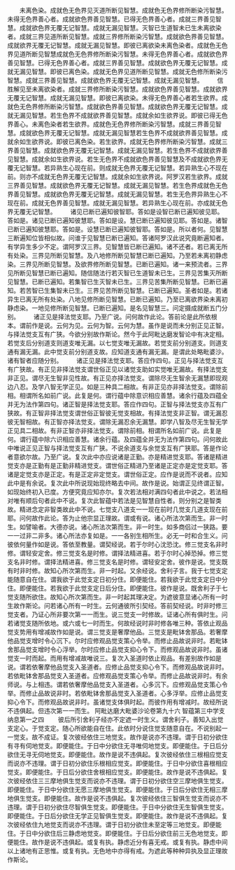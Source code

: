 <!-- { "loadSidebar": true } -->
　　未离色染。成就色无色界见灭道所断见智慧。成就色无色界修所断染污智慧。未得无色界善心者。成就欲色界善见智慧。已得无色界善心者。成就三界善见智慧。成就欲色界无覆无记智慧。成就无漏见智慧。灭智已生道智未已生未离欲染者。成就三界见道所断见智慧。成就三界修所断染污智慧。成就欲色界善见智慧。成就欲界无覆无记智慧。成就无漏见智慧。即彼已离欲染未离色染者。成就色无色界见道所断见智慧成就色无色界修所断染污智慧。未得无色界善心者。成就欲色界善见智慧。已得无色界善心者。成就三界善见智慧。成就欲色界无覆无记智慧。成就无漏见智慧。即彼已离色染。成就无色界见道所断见智慧。成就无色修所断染污智慧。成就三界善见智慧。成就欲色界无覆无记智慧。成就无漏见智慧。
　　信胜解见至未离欲染者。成就三界修所断染污智慧。成就欲色界善见智慧。成就欲界无覆无记智慧。成就无漏见智慧。即彼已离欲染。未得无色界善心者若生欲界。成就色无色界修所断染污智慧。成就欲色界善见智慧。成就欲色界无覆无记智慧。成就无漏见智慧。若生色界不成就欲界善见智慧。成就余如生欲界说。即彼已得无色界善心。未离色染者若生欲界。成就色无色界修所断染污智慧。成就三界善见智慧。成就欲色界无覆无记智慧。成就无漏见智慧若生色界不成就欲界善见智慧。成就余如生欲界说。即彼已离色染。若生欲界。成就无色界修所断染污智慧。成就三界善见智慧。成就欲色界无覆无记智慧。成就无漏见智慧。若生色界不成就欲界善见智慧。成就余如生欲界说。若生无色界不成就欲色界善见智慧及不成就欲色界无覆无记智慧。若异熟生心现在前。则成就无色界无覆无记智慧。若异熟生心不现在前。则亦不成就无色界无覆无记智慧。成就余如生欲界说。阿罗汉若生欲界。成就三界善见智慧。成就欲色界无覆无记智慧。成就无漏见智慧。若生色界成就色无色界善见智慧。成就欲色界无覆无记智慧。成就无漏见智慧。若生无色界异熟生心不现在前。成就无色界善见智慧。成就无漏见智慧。若异熟生心现在前。亦成就无色界无覆无记智慧。
　　诸见已断已遍知彼智耶。答如是设智已断已遍知彼见耶。答如是。诸见已断已遍知彼慧耶。答如是设。慧已断已遍知彼见耶。答如是。诸智已断已遍知彼慧耶。答如是。设慧已断已遍知彼智耶。答如是。所以者何。见智慧三断遍知位皆相似故。问谁于见智慧已断已遍知。答诸阿罗汉此说究竟断遍知者。有学异生多少不定。谓阿罗汉三界。见智慧皆已断已遍知。诸不还者。若已离无所有处染。三界见所断见智慧。及八地修所断见智慧已断已遍知。乃至若未离初静虑染。三界见所断见智慧。及欲界修所断见智慧。已断已遍知。诸一来预流者。三界见所断见智慧已断已遍知。随信随法行若灭智已生道智未已生。三界见苦集灭所断见智慧。已断已遍知。若集智已生灭智未已生。三界见苦集所断见智慧。已断已遍知。若苦智已生集智未已生。三界见苦所断见智慧。已断已遍知。圣者如是。若诸异生已离无所有处染。八地见修所断见智慧。已断已遍知。乃至已离欲界染未离初静虑染。一地见修所断见智慧。已断已遍知。是名见智慧三。问定摄成就断五门分别。
　　诸正见是择法觉支耶。乃至广说。问何故作此论。答前论是此所依根本。谓前作是说。云何为见。云何为智。云何为慧。虽作是说而未分别正见正智。与择法觉支互有广狭。今欲分别故作斯论。然今于此阿毗达磨发智论中有决定相。若觉支后分别道支则道支唯无漏。以七觉支唯无漏故。若觉支前分别道支。则道支通有漏无漏。此中觉支前分别道支故。应知道支通有漏无漏。是谓此处略毗婆沙。诸有智者应随分别。
　　诸正见是择法觉支耶。答应作四句。正见与择法觉支互有广狭故。有正见非择法觉支谓世俗正见以诸觉支助如实觉唯无漏故。有择法觉支非正见。谓尽无生智非见性故。有正见亦择法觉支。谓除尽无生智余无漏慧即现观边八忍。及学八智无学正见。如是三种具二相故。有非正见亦非择法觉支。谓除前相。相谓所名如前广说。此复是何。谓行蕴中除意识相应善慧。诸余行蕴及四蕴全并无为法作第四句。诸正智是择法觉支耶。答应作四句。正智与择法觉支亦互有广狭故。有正智非择法觉支谓世俗正智彼无觉支相故。有择法觉支非正智。谓无漏忍彼无智相故。有正智亦择法觉支。谓除无漏忍余无漏慧。即学八智及尽无生智无学正见具二相故。有非正智亦非择法觉支。谓除前相。相谓所名如前广说。此复是何。谓行蕴中除六识相应善慧。诸余行蕴。及四蕴全并无为法作第四句。问何故此中唯说正见正智与择法觉支互有广狭。不说余道支与余觉支互有广狭耶。答是作论者意欲尔故。乃至广说。复次此中亦应说诸是正勤。亦是精进觉支耶。答诸是精进觉支亦是正勤有是正勤非精进觉支。谓世俗正精进乃至诸是正定亦是定觉支耶。答诸是定觉支亦是正定。有是正定非定觉支。谓世俗正定。应作是说而不说者。应知此中是有余说。复次此中所说现始现终略去中间。故作是说。始谓正见终谓正智。如现始终初入已度。方便究竟应知亦尔。复次若法相对满四句者此中说之。若法相对唯有顺后句者此中不说。复次此智蕴中若法是见智慧自性者。则分别之是智类故。精进念定非智类故此中不说。七觉支八道支一一现在前时几觉支几道支现在前耶。问何故作此论。答为止他宗显正理故。谓或有说。诸心所法次第而生。非一时生。如譬喻者。大德亦说。诸心所法次第而生。非一时生。如多商侣过一狭路。要一一过非二非多。诸心所法亦复如是。一一各别生相所生。必无一时和合生义。问彼依何量作如是说。答依至教量。谓契经说。若于尔时心沈恐沈。修三觉支名非时修。谓轻安定舍。修三觉支名是时修。谓择法精进喜。若于尔时心掉恐掉。修三觉支名非时修。谓择法精进喜。修三觉支名是时修。谓轻安定舍。彼作是说。觉支既有时非时修。故知心所次第而生。非一时起。又余经说。舍利子言。我于七觉支定能随意自在住。谓我欲于此觉支定日初分住。即便能住。若我欲于此觉支定日中分住。即便能住。若我欲于此觉支定日后分住。即便能住。彼作是说。既舍利子于七觉支随所欲住。故知心所次第而生。非一时起其理决定。为遮彼意显诸心所有一时生故作斯论。问若诸心所有一时生。云何通彼所引契经。答前契经说。时非时修三觉支者。乃证心所非要次第一一而生。说三觉支一时修故。证诸心所有俱时生。问若诸觉支随所依地。或六或七一时而生。何故经说时非时修各唯三种。答依止观品觉支势用有增减故作如是说。谓三觉支是奢摩他品。三觉支是毗钵舍那品。若奢摩他品觉支增时令心沉下。尔时应修观品觉支策心令举。而修止品故说非时。若毗钵舍那品觉支增时令心浮举。尔时应修止品觉支抑心令下。而修观品故说非时。虽诸觉支一时而起。而用有增减故唯说三。复次入圣道时依止观品。有差别故作如是说。谓若依奢摩他品觉支入圣道者。应修止品觉支抑心令下。而修观品故说非时。若依毗钵舍那品觉支入圣道者。应修观品觉支策心令举。而修止品故说非时。有余师说。与上相违。谓若依奢摩他品觉支入圣道者。心多沉下。应修观品觉支策心令举。而修止品故说非时。若依毗钵舍那品觉支入圣道者。心多浮举。应修止品觉支抑心令下。而修观品故说非时。虽诸觉支体俱时起。而彼作用有增减时。故经所说不违俱起。但违次第一一而生。
阿毗达磨大毗婆沙论卷第九十六
智蕴第三中学支纳息第一之四
　　彼后所引舍利子经亦不定遮一时生义。谓舍利子。善知入出觉支定心。于觉支定。随心所欲能自在住。此依时分说住觉支随意自在。不说别起一一觉支。故不成证。复次彼经依住三地觉支。故作是说亦不违理。谓于日初分欲住有寻有伺地觉支。即便能住。于日中分欲住无寻唯伺地觉支。即便能住。于日后分欲住无寻无伺地觉支。即便能住。故作是说不违俱起。复次彼经依住三根相应觉支而说亦不违理。谓于日初分欲住乐根相应觉支。即便能住。于日中分欲住喜根相应觉支。即便能住。于日后分欲住舍根相应觉支。即便能住。故作是说不违俱起。复次彼经依住三三摩地俱生觉支而说亦不违理。谓于日初分欲住空三摩地俱生觉支。即便能住。于日中分欲住无愿三摩地俱生觉支。即便能住。于日后分欲住无相三摩地俱生觉支。即便能住。故作是说不违俱起。复次彼经依住三智俱生觉支而说亦不违理。谓于日初分欲住尽智俱生觉支。即便能住。于日中分欲住无生智俱生觉支。即便能住。于日后分欲住无学正见智俱生觉支。即便能住。故作是说不违俱起。复次彼经依住九地觉支而说亦不违理。谓于日初分欲住未至定等三地觉支。即便能住。于日中分欲住后三静虑地觉支。即便能住。于日后分欲住前三无色地觉支。即便能住。故作是说不违俱起。或复有执。静虑近分有喜无戒。或复有执。静虑中间以上诸地有正思惟。或复有执。无色地中亦得有戒。为遮此等种种异执及显正理故作斯论。
